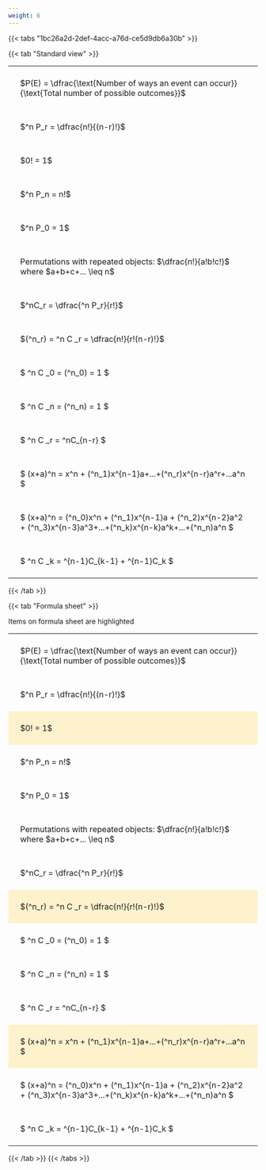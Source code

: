 ```yaml
---
weight: 6
---
```


{{< tabs "1bc26a2d-2def-4acc-a76d-ce5d9db6a30b" >}}

{{< tab "Standard view" >}}

<style type="text/css">
#T_2db5b th.col_heading {
  text-align: left;
  font-size: 1em;
}
#T_2db5b td {
  text-align: left;
  font-size: 1em;
  padding: 1.5em;
}
</style>
<table id="T_2db5b">
  <thead>
  </thead>
  <tbody>
    <tr>
      <td id="T_2db5b_row0_col0" class="data row0 col0" >$P(E) = \dfrac{\text{Number of ways an event can occur}}{\text{Total number of possible outcomes}}$</td>
    </tr>
    <tr>
      <td id="T_2db5b_row1_col0" class="data row1 col0" >$^n P_r = \dfrac{n!}{(n-r)!}$</td>
    </tr>
    <tr>
      <td id="T_2db5b_row2_col0" class="data row2 col0" >$0! = 1$</td>
    </tr>
    <tr>
      <td id="T_2db5b_row3_col0" class="data row3 col0" >$^n P_n = n!$</td>
    </tr>
    <tr>
      <td id="T_2db5b_row4_col0" class="data row4 col0" >$^n P_0 = 1$</td>
    </tr>
    <tr>
      <td id="T_2db5b_row5_col0" class="data row5 col0" >Permutations with repeated objects: $\dfrac{n!}{a!b!c!}$ where $a+b+c+... \leq n$</td>
    </tr>
    <tr>
      <td id="T_2db5b_row6_col0" class="data row6 col0" >$^nC_r = \dfrac{^n P_r}{r!}$</td>
    </tr>
    <tr>
      <td id="T_2db5b_row7_col0" class="data row7 col0" >$(^n_r) = ^n C _r = \dfrac{n!}{r!(n-r)!}$</td>
    </tr>
    <tr>
      <td id="T_2db5b_row8_col0" class="data row8 col0" >$ ^n C _0 = (^n_0) = 1 $</td>
    </tr>
    <tr>
      <td id="T_2db5b_row9_col0" class="data row9 col0" >$ ^n C _n = (^n_n) = 1 $</td>
    </tr>
    <tr>
      <td id="T_2db5b_row10_col0" class="data row10 col0" >$ ^n C _r = ^nC_{n-r} $</td>
    </tr>
    <tr>
      <td id="T_2db5b_row11_col0" class="data row11 col0" >$ (x+a)^n = x^n + (^n_1)x^{n-1}a+...+(^n_r)x^{n-r}a^r+...a^n    $</td>
    </tr>
    <tr>
      <td id="T_2db5b_row12_col0" class="data row12 col0" >$ (x+a)^n = (^n_0)x^n + (^n_1)x^{n-1}a + (^n_2)x^{n-2}a^2 + (^n_3)x^{n-3}a^3+...+(^n_k)x^{n-k}a^k+...+(^n_n)a^n $</td>
    </tr>
    <tr>
      <td id="T_2db5b_row13_col0" class="data row13 col0" >$ ^n C _k = ^{n-1}C_{k-1} + ^{n-1}C_k $</td>
    </tr>
  </tbody>
</table>
{{< /tab >}}

{{< tab "Formula sheet" >}}

Items on formula sheet are highlighted 
<br>
<style type="text/css">
#T_4f351 th.col_heading {
  text-align: left;
  font-size: 1em;
}
#T_4f351 td {
  text-align: left;
  font-size: 1em;
  padding: 1.5em;
}
#T_4f351_row0_col0, #T_4f351_row1_col0, #T_4f351_row3_col0, #T_4f351_row4_col0, #T_4f351_row5_col0, #T_4f351_row6_col0, #T_4f351_row8_col0, #T_4f351_row9_col0, #T_4f351_row10_col0, #T_4f351_row12_col0, #T_4f351_row13_col0 {
  background-color: rgba(0,0,0,0);
}
#T_4f351_row2_col0, #T_4f351_row7_col0, #T_4f351_row11_col0 {
  background-color: rgba(255,194,10, 0.2);
}
</style>
<table id="T_4f351">
  <thead>
  </thead>
  <tbody>
    <tr>
      <td id="T_4f351_row0_col0" class="data row0 col0" >$P(E) = \dfrac{\text{Number of ways an event can occur}}{\text{Total number of possible outcomes}}$</td>
    </tr>
    <tr>
      <td id="T_4f351_row1_col0" class="data row1 col0" >$^n P_r = \dfrac{n!}{(n-r)!}$</td>
    </tr>
    <tr>
      <td id="T_4f351_row2_col0" class="data row2 col0" >$0! = 1$</td>
    </tr>
    <tr>
      <td id="T_4f351_row3_col0" class="data row3 col0" >$^n P_n = n!$</td>
    </tr>
    <tr>
      <td id="T_4f351_row4_col0" class="data row4 col0" >$^n P_0 = 1$</td>
    </tr>
    <tr>
      <td id="T_4f351_row5_col0" class="data row5 col0" >Permutations with repeated objects: $\dfrac{n!}{a!b!c!}$ where $a+b+c+... \leq n$</td>
    </tr>
    <tr>
      <td id="T_4f351_row6_col0" class="data row6 col0" >$^nC_r = \dfrac{^n P_r}{r!}$</td>
    </tr>
    <tr>
      <td id="T_4f351_row7_col0" class="data row7 col0" >$(^n_r) = ^n C _r = \dfrac{n!}{r!(n-r)!}$</td>
    </tr>
    <tr>
      <td id="T_4f351_row8_col0" class="data row8 col0" >$ ^n C _0 = (^n_0) = 1 $</td>
    </tr>
    <tr>
      <td id="T_4f351_row9_col0" class="data row9 col0" >$ ^n C _n = (^n_n) = 1 $</td>
    </tr>
    <tr>
      <td id="T_4f351_row10_col0" class="data row10 col0" >$ ^n C _r = ^nC_{n-r} $</td>
    </tr>
    <tr>
      <td id="T_4f351_row11_col0" class="data row11 col0" >$ (x+a)^n = x^n + (^n_1)x^{n-1}a+...+(^n_r)x^{n-r}a^r+...a^n    $</td>
    </tr>
    <tr>
      <td id="T_4f351_row12_col0" class="data row12 col0" >$ (x+a)^n = (^n_0)x^n + (^n_1)x^{n-1}a + (^n_2)x^{n-2}a^2 + (^n_3)x^{n-3}a^3+...+(^n_k)x^{n-k}a^k+...+(^n_n)a^n $</td>
    </tr>
    <tr>
      <td id="T_4f351_row13_col0" class="data row13 col0" >$ ^n C _k = ^{n-1}C_{k-1} + ^{n-1}C_k $</td>
    </tr>
  </tbody>
</table>
{{< /tab >}}
{{< /tabs >}}